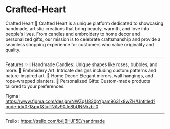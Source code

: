# Crafted-Heart

Crafted Heart 🌟
Crafted Heart is a unique platform dedicated to showcasing handmade, artistic creations that bring beauty, warmth, and love into people's lives. From candles and embroidery to home decor and personalized gifts, our mission is to celebrate craftsmanship and provide a seamless shopping experience for customers who value originality and quality.

---

Features ✨
🕯 Handmade Candles: Unique shapes like roses, bubbles, and more.
🧵 Embroidery Art: Intricate designs including custom patterns and nature-inspired art.
🏡 Home Decor: Elegant mirrors, wall hangings, and rope-wrapped planters.
🎁 Personalized Gifts: Custom-made products tailored to your preferences.

Figma : https://www.figma.com/design/NWZqU830pYpam9631x8wZH/Untitled?node-id=0-1&p=f&t=TNAv90Je8bUNMrzb-0

------------------------------------ 

Trello : https://trello.com/b/ljBHJF5E/handmade
